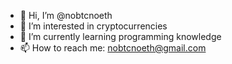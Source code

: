 - 👋 Hi, I’m @nobtcnoeth
- 👀 I’m interested in cryptocurrencies
- 🌱 I’m currently learning programming knowledge
- 📫 How to reach me: nobtcnoeth@gmail.com

<!---
nobtcnoeth/nobtcnoeth is a ✨ special ✨ repository because its `README.md` (this file) appears on your GitHub profile.
You can click the Preview link to take a look at your changes.
--->
